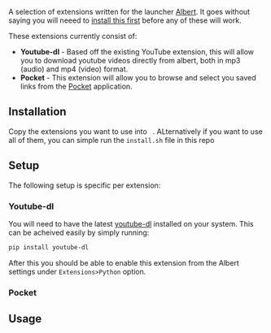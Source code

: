 A selection of extensions written for the launcher [Albert](). It goes without saying you will neeed to [install this first]() before any of these will work.

These extensions currently consist of:
* **Youtube-dl** - Based off the existing YouTube extension, this will allow you to download youtube videos directly from albert, both in mp3 (audio) and mp4 (video) format.
* **Pocket** - This extension will allow you to browse and select you saved links from the [Pocket]() application.

## Installation

Copy the extensions you want to use into ` `. ALternatively if you want to use all of them, you can simple run the `install.sh` file in this repo

## Setup

The following setup is specific per extension:

### Youtube-dl

You will need to have the latest [youtube-dl]() installed on your system. This can be acheived easily by simply running:

```bash
pip install youtube-dl
```

After this you should be able to enable this extension from the Albert settings under  `Extensions>Python` option.

### Pocket



## Usage